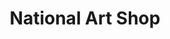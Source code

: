 ---
title: National Art Shop
address: 509 South National
city: Springfield
state: Missouri
country: United States
phone: 417-866-3743
website: nationalartshop.com
weburl: http://www.nationalartshop.com
ecommerce: false
type: stores
---